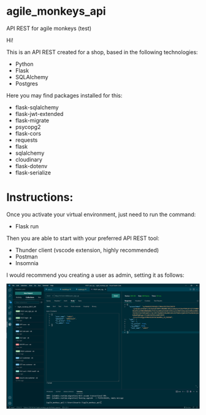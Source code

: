# agile_monkeys_api
API REST for agile monkeys (test)

Hi! 

This is an API REST created for a shop, based in the following technologies:

- Python
- Flask
- SQLAlchemy
- Postgres

Here you may find packages installed for this:

- flask-sqlalchemy 
- flask-jwt-extended 
- flask-migrate 
- psycopg2 
- flask-cors 
- requests 
- flask 
- sqlalchemy 
- cloudinary 
- flask-dotenv 
- flask-serialize 

 # Instructions:

 Once you activate your virtual environment, just need to run the command:

- Flask run

Then you are able to start with your preferred API REST tool: 

- Thunder client (vscode extension, highly recommended)
- Postman
- Insomnia

I would recommend you creating a user as admin, setting it as follows:

<img src="api/data/post user as admin.png" width="800px" height="auto">
